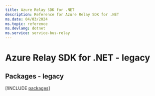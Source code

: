 ```yaml
---
title: Azure Relay SDK for .NET
description: Reference for Azure Relay SDK for .NET
ms.date: 04/03/2024
ms.topic: reference
ms.devlang: dotnet
ms.service: service-bus-relay
---
```

# Azure Relay SDK for .NET - legacy
## Packages - legacy
[!INCLUDE [packages](relay-index.md)]